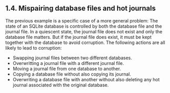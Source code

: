 ## 1\.4\.  Mispairing database files and hot journals


 The previous example is a specific case of a more general problem:
The state of an SQLite database is controlled by both the
database file and the journal file. In a quiescent state, the journal
file does not exist and only the database file matters.
But if the journal file does exist, it must be
kept together with the database to avoid corruption. The following
actions are all likely to lead to corruption:


* Swapping journal files between two different databases.
* Overwritting a journal file with a different journal file.
* Moving a journal file from one database to another.
* Copying a database file without also copying its journal.
* Overwriting a database file with another without also
 deleting any hot journal associated with the original database.


